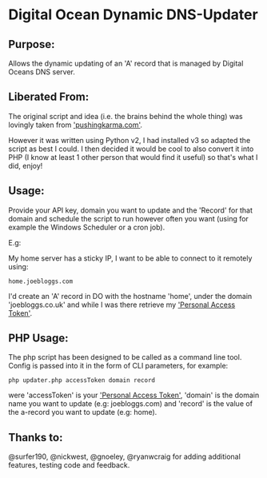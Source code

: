 Digital Ocean Dynamic DNS-Updater
=================================

Purpose:
--------
Allows the dynamic updating of an 'A' record that is managed by Digital Oceans DNS server.


Liberated From:
---------------
The original script and idea (i.e. the brains behind the whole thing) was lovingly taken from ['pushingkarma.com'](http://pushingkarma.com/notebook/dynamic-dns-your-home-pc-using-digitaloceans-api/).

However it was written using Python v2, I had installed v3 so adapted the script as best I could. I then decided it would be cool to also convert it into PHP (I know at least 1 other person that would find it useful) so that's what I did, enjoy!


Usage:
------
Provide your API key, domain you want to update and the 'Record' for that domain and schedule the script to run however 
often you want (using for example the Windows Scheduler or a cron job).

E.g:

My home server has a sticky IP, I want to be able to connect to it remotely using:

    home.joebloggs.com

I'd create an 'A' record in DO with the hostname 'home', under the domain 'joebloggs.co.uk' and while I was there
retrieve my ['Personal Access Token'](https://cloud.digitalocean.com/settings/applications).


PHP Usage:
----------
The php script has been designed to be called as a command line tool. Config is passed into it in the form of CLI parameters, for example:

    php updater.php accessToken domain record
    
were 'accessToken' is your ['Personal Access Token'](https://cloud.digitalocean.com/settings/applications), 'domain' is the domain name you want to update (e.g:
joebloggs.com) and 'record' is the value of the a-record you want to update (e.g: home).


Thanks to:
----------
@surfer190, @nickwest, @gnoeley, @ryanwcraig for adding additional features, testing code and feedback.
